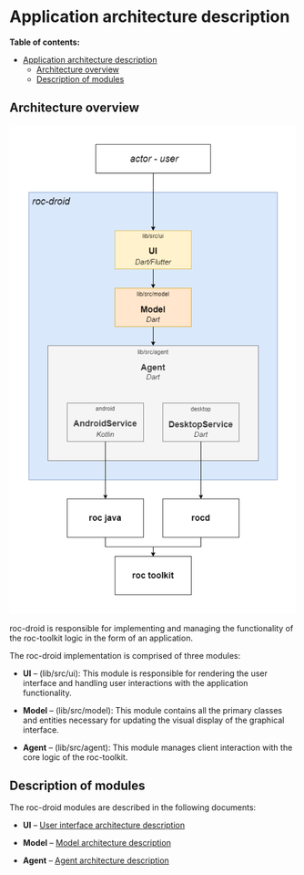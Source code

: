 # Application architecture description

**Table of contents:**

- [Application architecture description](#application-architecture-description)
  - [Architecture overview](#architecture-overview)
  - [Description of modules](#description-of-modules)

## Architecture overview

![](./images/architecture.png)

roc-droid is responsible for implementing and managing the functionality of the roc-toolkit logic in the form of an application.

The roc-droid implementation is comprised of three modules:

* **UI** – (lib/src/ui): This module is responsible for rendering the user interface and handling user interactions with the application functionality.

* **Model** – (lib/src/model): This module contains all the primary classes and entities necessary for updating the visual display of the graphical interface.

* **Agent** – (lib/src/agent): This module manages client interaction with the core logic of the roc-toolkit.

## Description of modules

The roc-droid modules are described in the following documents:

* **UI** – [User interface architecture description](/lib/src/ui/README.md)

* **Model** – [Model architecture description](/lib/src/model/README.md)

* **Agent** – [Agent architecture description](/lib/src/agent/README.md)